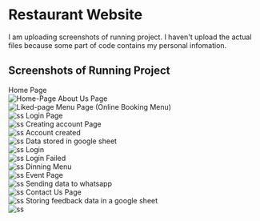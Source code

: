 # Restaurant Website
I am uploading screenshots of running project. I haven't upload the actual files because some part of code contains my personal infomation. 

## Screenshots of Running Project
Home Page<br>
![Home-Page](screenshots/home-page.png)
About Us Page<br>
![Liked-page](screenshots/about-us.png)
Menu Page (Online Booking Menu)<br>
![ss](screenshots/menu.png)
Login Page<br>
![ss](screenshots/login.png)
Creating account Page<br>
![ss](screenshots/create-acc.png)
Account created<br>
![ss](screenshots/successful.png)
Data stored in google sheet<br>
![ss](screenshots/login-data.png)
Login<br>
![ss](screenshots/success-login.png)
Login Failed<br>
![ss](screenshots/invalid-account.png)
Dinning Menu<br>
![ss](screenshots/dinning-menu.png)
Event Page<br>
![ss](screenshots/book-table.png)
Sending data to whatsapp<br>
![ss](screenshots/to-whatapp.png)
Contact Us Page<br>
![ss](screenshots/feedback.png)
Storing feedback data in a google sheet<br>
![ss](screenshots/feedback-status.png)
